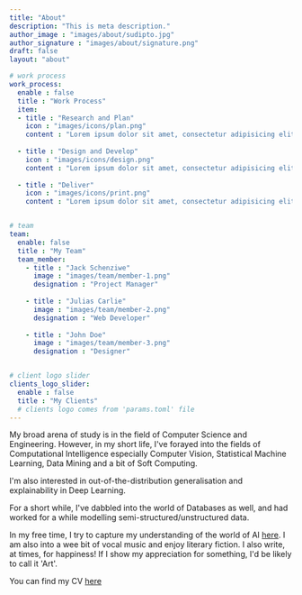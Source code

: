 ```yaml
---
title: "About"
description: "This is meta description."
author_image : "images/about/sudipto.jpg"
author_signature : "images/about/signature.png"
draft: false
layout: "about"

# work process
work_process:
  enable : false
  title : "Work Process"
  item:
  - title : "Research and Plan"
    icon : "images/icons/plan.png"
    content : "Lorem ipsum dolor sit amet, consectetur adipisicing elit, sed do eiusmod tempor incididunt ut labore et dolore magna aliqua."
    
  - title : "Design and Develop"
    icon : "images/icons/design.png"
    content : "Lorem ipsum dolor sit amet, consectetur adipisicing elit, sed do eiusmod tempor incididunt ut labore et dolore magna aliqua."
    
  - title : "Deliver"
    icon : "images/icons/print.png"
    content : "Lorem ipsum dolor sit amet, consectetur adipisicing elit, sed do eiusmod tempor incididunt ut labore et dolore magna aliqua."


# team
team:
  enable: false
  title : "My Team"
  team_member:
    - title : "Jack Schenziwe"
      image : "images/team/member-1.png"
      designation : "Project Manager"
      
    - title : "Julias Carlie"
      image : "images/team/member-2.png"
      designation : "Web Developer"
      
    - title : "John Doe"
      image : "images/team/member-3.png"
      designation : "Designer"


# client logo slider
clients_logo_slider:
  enable : false
  title : "My Clients"
  # clients logo comes from 'params.toml' file
---
```


My broad arena of study is in the field of Computer Science and Engineering.
However, in my short life, I've forayed into the fields of Computational Intelligence especially Computer Vision, Statistical Machine Learning, Data Mining and a bit of Soft Computing.

I'm also interested in out-of-the-distribution generalisation and explainability in Deep Learning.

For a short while, I've dabbled into the world of Databases as well, and had worked for a while modelling semi-structured/unstructured data.

In my free time, I try to capture my understanding of the world of AI [here](https://docs.google.com/presentation/d/1zVg4f_-iXtzJQdExT35TnOWX5CDr9BXwB_Bpq2ChYVI/edit?usp=sharing).
I am also into a wee bit of vocal music and enjoy literary fiction. 
I also write, at times, for happiness! If I show my appreciation for something, I'd be likely to call it 'Art'.

You can find my CV [here](https://drive.google.com/file/d/1hLJ4gKrZmn7mw1BQs23JJZROXuwsMWHT/view?usp=sharing)
